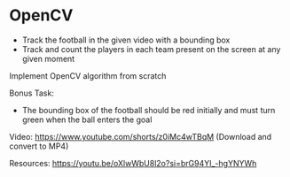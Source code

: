# OpenCV

- Track the football in the given video with a bounding box
- Track and count the players in each team present on the screen at any given moment

Implement OpenCV algorithm from scratch

Bonus Task:
- The bounding box of the football should be red initially and must turn green when the ball enters the goal

Video: https://www.youtube.com/shorts/z0iMc4wTBqM (Download and convert to MP4)

Resources:
https://youtu.be/oXlwWbU8l2o?si=brG94YI_-hgYNYWh

